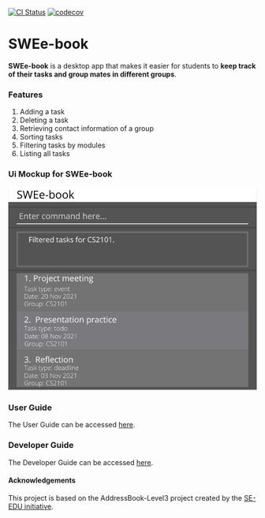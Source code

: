 [![CI Status](https://github.com/AY2122S1-CS2103T-W12-2/tp/actions/workflows/gradle.yml/badge.svg)](https://github.com/AY2122S1-CS2103T-W12-2/tp/actions/workflows/gradle.yml)
[![codecov](https://codecov.io/gh/AY2122S1-CS2103T-W12-2/tp/branch/master/graph/badge.svg?token=MORDANUUIH)](https://codecov.io/gh/AY2122S1-CS2103T-W12-2/tp)

# SWEe-book
**SWEe-book** is a desktop app that makes it easier for students to
**keep track of their tasks and group mates in different groups**.

### Features
1. Adding a task
2. Deleting a task
3. Retrieving contact information of a group
4. Sorting tasks
5. Filtering tasks by modules
6. Listing all tasks

### Ui Mockup for SWEe-book
![Ui](docs/images/Ui.png)

### User Guide
The User Guide can be accessed [here](https://github.com/AY2122S1-CS2103T-W12-2/tp/blob/master/docs/UserGuide.md).

### Developer Guide
The Developer Guide can be accessed [here](https://github.com/AY2122S1-CS2103T-W12-2/tp/blob/master/docs/DeveloperGuide.md).

#### Acknowledgements
This project is based on the AddressBook-Level3 project created by the [SE-EDU initiative](https://se-education.org).
